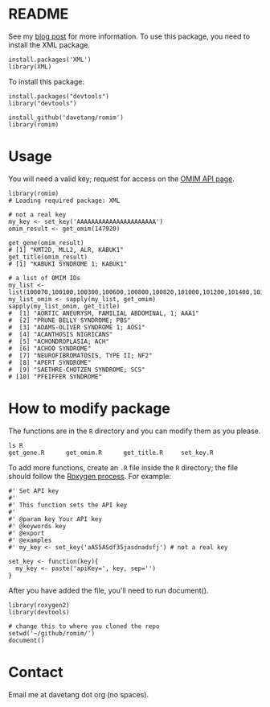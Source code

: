 README
======

See my [blog post](http://davetang.org/muse/2015/03/17/getting-started-with-the-omim-api/) for more information. To use this package, you need to install the XML package.

~~~~{.r}
install.packages('XML')
library(XML)
~~~~

To install this package:

~~~~{.r}
install.packages("devtools")
library("devtools")

install_github('davetang/romim')
library(romim)
~~~~

# Usage

You will need a valid key; request for access on the [OMIM API page](http://www.omim.org/api/).

~~~~{.r}
library(romim)
# Loading required package: XML

# not a real key
my_key <- set_key('AAAAAAAAAAAAAAAAAAAAAA')
omim_result <- get_omim(147920)

get_gene(omim_result)
# [1] "KMT2D, MLL2, ALR, KABUK1"
get_title(omim_result)
# [1] "KABUKI SYNDROME 1; KABUK1"

# a list of OMIM IDs
my_list <- list(100070,100100,100300,100600,100800,100820,101000,101200,101400,101600)
my_list_omim <- sapply(my_list, get_omim)
sapply(my_list_omim, get_title)
#  [1] "AORTIC ANEURYSM, FAMILIAL ABDOMINAL, 1; AAA1"
#  [2] "PRUNE BELLY SYNDROME; PBS"                   
#  [3] "ADAMS-OLIVER SYNDROME 1; AOS1"               
#  [4] "ACANTHOSIS NIGRICANS"                        
#  [5] "ACHONDROPLASIA; ACH"                         
#  [6] "ACHOO SYNDROME"                              
#  [7] "NEUROFIBROMATOSIS, TYPE II; NF2"             
#  [8] "APERT SYNDROME"                              
#  [9] "SAETHRE-CHOTZEN SYNDROME; SCS"               
# [10] "PFEIFFER SYNDROME"
~~~~

# How to modify package

The functions are in the `R` directory and you can modify them as you please.

~~~~{.bash}
ls R
get_gene.R      get_omim.R      get_title.R     set_key.R
~~~~

To add more functions, create an `.R` file inside the `R` directory; the file should follow the [Roxygen process](https://cran.r-project.org/web/packages/roxygen2/vignettes/rd.html). For example:

~~~~{.r}
#' Set API key
#'
#' This function sets the API key
#' 
#' @param key Your API key
#' @keywords key
#' @export
#' @examples
#' my_key <- set_key('aAS5ASdf35jasdnadsfj') # not a real key

set_key <- function(key){
  my_key <- paste('apiKey=', key, sep='')
}
~~~~

After you have added the file, you'll need to run document().

~~~~{.r}
library(roxygen2)
library(devtools)

# change this to where you cloned the repo
setwd('~/github/romim/')
document()
~~~~

# Contact

Email me at davetang dot org (no spaces).

